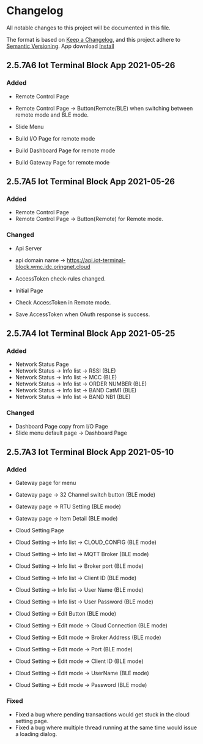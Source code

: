 # Changelog

All notable changes to this project will be documented in this file.

The format is based on [Keep a Changelog](https://keepachangelog.com/en/1.0.0/),
and this project adhere to [Semantic Versioning](https://semver.org/spec/v2.0.0.html).
App download [Install](https://play.google.com/apps/internaltest/4699210505717851596)

## 2.5.7A6 Iot Terminal Block App 2021-05-26
### Added
- Remote Control Page
- Remote Control Page -> Button(Remote/BLE) when switching between remote mode and BLE mode.

- Slide Menu
- Build I/O Page for remote mode
- Build Dashboard Page for remote mode
- Build Gateway Page for remote mode

## 2.5.7A5 Iot Terminal Block App 2021-05-26
### Added 
- Remote Control Page
- Remote Control Page -> Button(Remote) for Remote mode.

### Changed
- Api Server
- api domain name -> https://api.iot-terminal-block.wmc.idc.oringnet.cloud
- AccessToken check-rules changed.

- Initial Page
- Check AccessToken in Remote mode.
- Save AccessToken when OAuth response is success.  


## 2.5.7A4 Iot Terminal Block App 2021-05-25
### Added 
- Network Status Page
- Network Status -> Info list -> RSSI (BLE)
- Network Status -> Info list -> MCC (BLE)
- Network Status -> Info list -> ORDER NUMBER (BLE)
- Network Status -> Info list -> BAND CatM1 (BLE)
- Network Status -> Info list -> BAND NB1 (BLE)

### Changed
- Dashboard Page copy from I/O Page
- Slide menu default page -> Dashboard Page

## 2.5.7A3 Iot Terminal Block App 2021-05-10
### Added
- Gateway page for menu 
- Gateway page -> 32 Channel switch button (BLE mode)
- Gateway page -> RTU Setting (BLE mode)
- Gateway page -> Item Detail (BLE mode)

- Cloud Setting Page
- Cloud Setting -> Info list -> CLOUD_CONFIG (BLE mode)
- Cloud Setting -> Info list -> MQTT Broker (BLE mode)
- Cloud Setting -> Info list -> Broker port (BLE mode)
- Cloud Setting -> Info list -> Client ID (BLE mode)
- Cloud Setting -> Info list -> User Name (BLE mode)
- Cloud Setting -> Info list -> User Password (BLE mode)
- Cloud Setting -> Edit Button (BLE mode)
- Cloud Setting -> Edit mode -> Cloud Connection (BLE mode)
- Cloud Setting -> Edit mode -> Broker Address (BLE mode)
- Cloud Setting -> Edit mode -> Port (BLE mode)
- Cloud Setting -> Edit mode -> Client ID (BLE mode)
- Cloud Setting -> Edit mode -> UserName (BLE mode)
- Cloud Setting -> Edit mode -> Password (BLE mode)

### Fixed
- Fixed a bug where pending transactions would get stuck in the cloud setting page.
- Fixed a bug where multiple thread running at the same time would issue a loading dialog.



